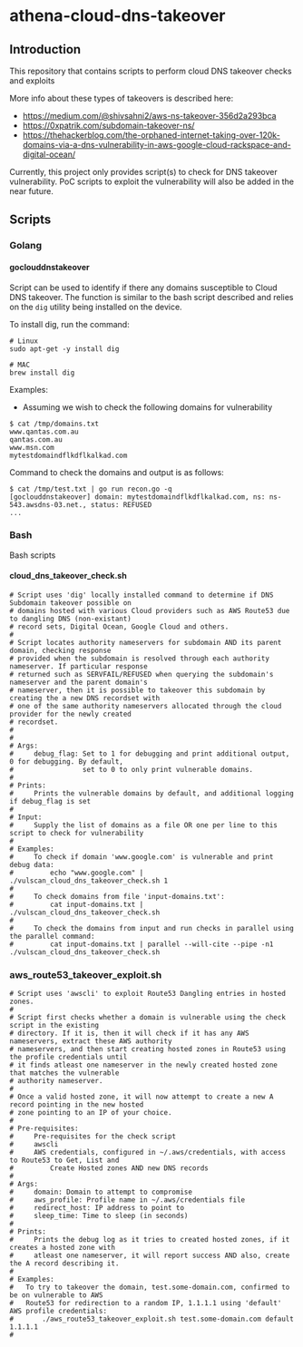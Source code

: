 # athena-cloud-dns-takeover

## Introduction 

This repository that contains scripts to perform cloud DNS takeover checks and exploits

More info about these types of takeovers is described here: 
* https://medium.com/@shivsahni2/aws-ns-takeover-356d2a293bca
* https://0xpatrik.com/subdomain-takeover-ns/
* https://thehackerblog.com/the-orphaned-internet-taking-over-120k-domains-via-a-dns-vulnerability-in-aws-google-cloud-rackspace-and-digital-ocean/

Currently, this project only provides script(s) to check for DNS takeover vulnerability. PoC scripts 
to exploit the vulnerability will also be added in the near future.

## Scripts

### Golang

#### goclouddnstakeover
Script can be used to identify if there any domains susceptible to Cloud DNS 
takeover. The function is similar to the bash script described and relies on 
the `dig` utility being installed on the device.

To install dig, run the command:
```
# Linux
sudo apt-get -y install dig

# MAC
brew install dig
```

Examples:
- Assuming we wish to check the following domains for vulnerability
```
$ cat /tmp/domains.txt
www.qantas.com.au
qantas.com.au
www.msn.com
mytestdomaindflkdflkalkad.com
```

Command to check the domains and output is as follows:
```
$ cat /tmp/test.txt | go run recon.go -q
[goclouddnstakeover] domain: mytestdomaindflkdflkalkad.com, ns: ns-543.awsdns-03.net., status: REFUSED
...
```

### Bash

Bash scripts

#### cloud_dns_takeover_check.sh

```
# Script uses 'dig' locally installed command to determine if DNS Subdomain takeover possible on    
# domains hosted with various Cloud providers such as AWS Route53 due to dangling DNS (non-existant) 
# record sets, Digital Ocean, Google Cloud and others.                                              
#                                                                                                   
# Script locates authority nameservers for subdomain AND its parent domain, checking response       
# provided when the subdomain is resolved through each authority nameserver. If particular response 
# returned such as SERVFAIL/REFUSED when querying the subdomain's nameserver and the parent domain's 
# nameserver, then it is possible to takeover this subdomain by creating the a new DNS recordset with 
# one of the same authority nameservers allocated through the cloud provider for the newly created  
# recordset.                                                                                        
#                                                                                                   
#                                                                                                   
# Args:                                                                                             
#     debug_flag: Set to 1 for debugging and print additional output, 0 for debugging. By default,  
#                 set to 0 to only print vulnerable domains.                                        
#                                                                                                   
# Prints:                                                                                           
#     Prints the vulnerable domains by default, and additional logging if debug_flag is set         
#                                                                                                   
# Input:                                                                                            
#     Supply the list of domains as a file OR one per line to this script to check for vulnerability
#                                                                                                   
# Examples:                                                                                         
#     To check if domain 'www.google.com' is vulnerable and print debug data:                       
#         echo "www.google.com" | ./vulscan_cloud_dns_takeover_check.sh 1                           
#                                                                                                   
#     To check domains from file 'input-domains.txt':                                               
#         cat input-domains.txt | ./vulscan_cloud_dns_takeover_check.sh                             
#                                                                                                   
#     To check the domains from input and run checks in parallel using the parallel command:        
#         cat input-domains.txt | parallel --will-cite --pipe -n1 ./vulscan_cloud_dns_takeover_check.sh
```

### aws_route53_takeover_exploit.sh

```
# Script uses 'awscli' to exploit Route53 Dangling entries in hosted zones.                         
#                                                                                                   
# Script first checks whether a domain is vulnerable using the check script in the existing         
# directory. If it is, then it will check if it has any AWS nameservers, extract these AWS authority 
# nameservers, and then start creating hosted zones in Route53 using the profile credentials until  
# it finds atleast one nameserver in the newly created hosted zone that matches the vulnerable      
# authority nameserver.                                                                             
#                                                                                                   
# Once a valid hosted zone, it will now attempt to create a new A record pointing in the new hosted 
# zone pointing to an IP of your choice.                                                            
#                                                                                                   
# Pre-requisites:                                                                                   
#     Pre-requisites for the check script                                                           
#     awscli                                                                                        
#     AWS credentials, configured in ~/.aws/credentials, with access to Route53 to Get, List and    
#         Create Hosted zones AND new DNS records                                                   
#                                                                                                   
# Args:                                                                                             
#     domain: Domain to attempt to compromise                                                       
#     aws_profile: Profile name in ~/.aws/credentials file                                          
#     redirect_host: IP address to point to                                                         
#     sleep_time: Time to sleep (in seconds)                                                        
#                                                                                                   
# Prints:                                                                                           
#     Prints the debug log as it tries to created hosted zones, if it creates a hosted zone with    
#     atleast one nameserver, it will report success AND also, create the A record describing it.   
#                                                                                                   
# Examples:                                                                                         
#   To try to takeover the domain, test.some-domain.com, confirmed to be on vulnerable to AWS       
#   Route53 for redirection to a random IP, 1.1.1.1 using 'default' AWS profile credentials:        
#       ./aws_route53_takeover_exploit.sh test.some-domain.com default 1.1.1.1                      
#
```
